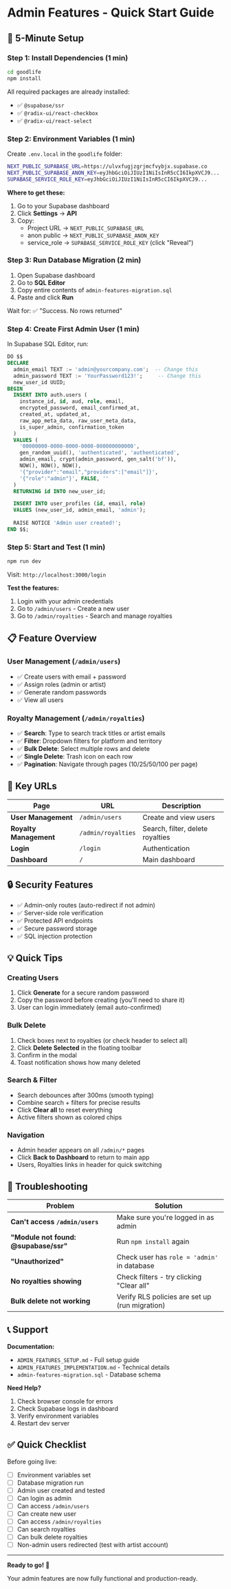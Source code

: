 # Admin Features - Quick Start Guide

## 🚀 5-Minute Setup

### Step 1: Install Dependencies (1 min)
```bash
cd goodlife
npm install
```

All required packages are already installed:
- ✅ `@supabase/ssr`
- ✅ `@radix-ui/react-checkbox`
- ✅ `@radix-ui/react-select`

### Step 2: Environment Variables (1 min)

Create `.env.local` in the `goodlife` folder:

```bash
NEXT_PUBLIC_SUPABASE_URL=https://ulvxfugjzgrjmcfvybjx.supabase.co
NEXT_PUBLIC_SUPABASE_ANON_KEY=eyJhbGciOiJIUzI1NiIsInR5cCI6IkpXVCJ9...
SUPABASE_SERVICE_ROLE_KEY=eyJhbGciOiJIUzI1NiIsInR5cCI6IkpXVCJ9...
```

**Where to get these:**
1. Go to your Supabase dashboard
2. Click **Settings** → **API**
3. Copy:
   - Project URL → `NEXT_PUBLIC_SUPABASE_URL`
   - anon public → `NEXT_PUBLIC_SUPABASE_ANON_KEY`
   - service_role → `SUPABASE_SERVICE_ROLE_KEY` (click "Reveal")

### Step 3: Run Database Migration (2 min)

1. Open Supabase dashboard
2. Go to **SQL Editor**
3. Copy entire contents of `admin-features-migration.sql`
4. Paste and click **Run**

Wait for: ✅ "Success. No rows returned"

### Step 4: Create First Admin User (1 min)

In Supabase SQL Editor, run:

```sql
DO $$
DECLARE
  admin_email TEXT := 'admin@yourcompany.com';  -- Change this
  admin_password TEXT := 'YourPassword123!';     -- Change this
  new_user_id UUID;
BEGIN
  INSERT INTO auth.users (
    instance_id, id, aud, role, email,
    encrypted_password, email_confirmed_at,
    created_at, updated_at,
    raw_app_meta_data, raw_user_meta_data,
    is_super_admin, confirmation_token
  )
  VALUES (
    '00000000-0000-0000-0000-000000000000',
    gen_random_uuid(), 'authenticated', 'authenticated',
    admin_email, crypt(admin_password, gen_salt('bf')),
    NOW(), NOW(), NOW(),
    '{"provider":"email","providers":["email"]}',
    '{"role":"admin"}', FALSE, ''
  )
  RETURNING id INTO new_user_id;

  INSERT INTO user_profiles (id, email, role)
  VALUES (new_user_id, admin_email, 'admin');
  
  RAISE NOTICE 'Admin user created!';
END $$;
```

### Step 5: Start and Test (1 min)

```bash
npm run dev
```

Visit: `http://localhost:3000/login`

**Test the features:**
1. Login with your admin credentials
2. Go to `/admin/users` - Create a new user
3. Go to `/admin/royalties` - Search and manage royalties

## 📋 Feature Overview

### User Management (`/admin/users`)
- ✅ Create users with email + password
- ✅ Assign roles (admin or artist)
- ✅ Generate random passwords
- ✅ View all users

### Royalty Management (`/admin/royalties`)
- ✅ **Search**: Type to search track titles or artist emails
- ✅ **Filter**: Dropdown filters for platform and territory
- ✅ **Bulk Delete**: Select multiple rows and delete
- ✅ **Single Delete**: Trash icon on each row
- ✅ **Pagination**: Navigate through pages (10/25/50/100 per page)

## 🔑 Key URLs

| Page | URL | Description |
|------|-----|-------------|
| **User Management** | `/admin/users` | Create and view users |
| **Royalty Management** | `/admin/royalties` | Search, filter, delete royalties |
| **Login** | `/login` | Authentication |
| **Dashboard** | `/` | Main dashboard |

## 🔒 Security Features

- ✅ Admin-only routes (auto-redirect if not admin)
- ✅ Server-side role verification
- ✅ Protected API endpoints
- ✅ Secure password storage
- ✅ SQL injection protection

## 💡 Quick Tips

### Creating Users
1. Click **Generate** for a secure random password
2. Copy the password before creating (you'll need to share it)
3. User can login immediately (email auto-confirmed)

### Bulk Delete
1. Check boxes next to royalties (or check header to select all)
2. Click **Delete Selected** in the floating toolbar
3. Confirm in the modal
4. Toast notification shows how many deleted

### Search & Filter
- Search debounces after 300ms (smooth typing)
- Combine search + filters for precise results
- Click **Clear all** to reset everything
- Active filters shown as colored chips

### Navigation
- Admin header appears on all `/admin/*` pages
- Click **Back to Dashboard** to return to main app
- Users, Royalties links in header for quick switching

## 🐛 Troubleshooting

| Problem | Solution |
|---------|----------|
| **Can't access `/admin/users`** | Make sure you're logged in as admin |
| **"Module not found: @supabase/ssr"** | Run `npm install` again |
| **"Unauthorized"** | Check user has `role = 'admin'` in database |
| **No royalties showing** | Check filters - try clicking "Clear all" |
| **Bulk delete not working** | Verify RLS policies are set up (run migration) |

## 📞 Support

**Documentation:**
- `ADMIN_FEATURES_SETUP.md` - Full setup guide
- `ADMIN_FEATURES_IMPLEMENTATION.md` - Technical details
- `admin-features-migration.sql` - Database schema

**Need Help?**
1. Check browser console for errors
2. Check Supabase logs in dashboard
3. Verify environment variables
4. Restart dev server

## ✅ Quick Checklist

Before going live:

- [ ] Environment variables set
- [ ] Database migration run
- [ ] Admin user created and tested
- [ ] Can login as admin
- [ ] Can access `/admin/users`
- [ ] Can create new user
- [ ] Can access `/admin/royalties`
- [ ] Can search royalties
- [ ] Can bulk delete royalties
- [ ] Non-admin users redirected (test with artist account)

---

**Ready to go!** 🚀

Your admin features are now fully functional and production-ready.

